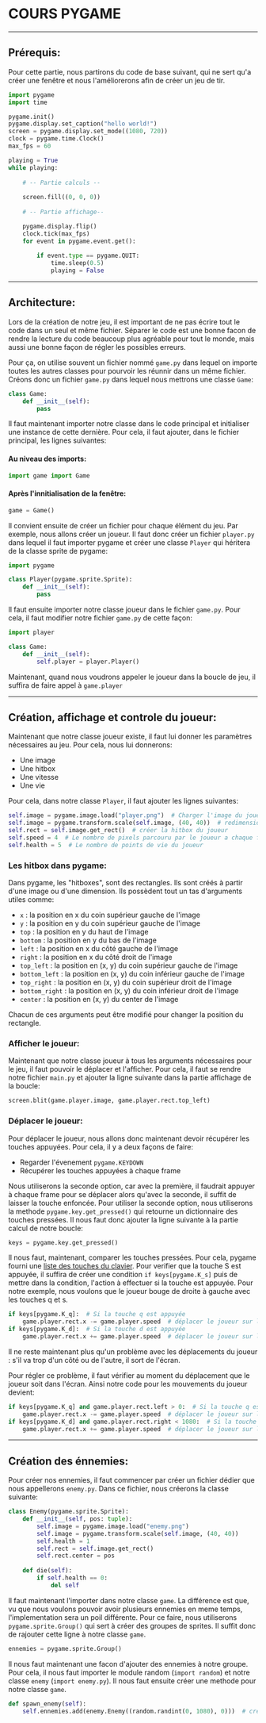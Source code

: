 # COURS PYGAME

---
## Prérequis: 
Pour cette partie, nous partirons du code de base suivant, qui ne sert qu'a créer une fenêtre et nous l'améliorerons afin de créer un jeu de tir.

```python
import pygame
import time

pygame.init()
pygame.display.set_caption("hello world!")
screen = pygame.display.set_mode((1080, 720))
clock = pygame.time.Clock()
max_fps = 60

playing = True
while playing:
    
    # -- Partie calculs --
    
    screen.fill((0, 0, 0))
    
    # -- Partie affichage--

    pygame.display.flip()
    clock.tick(max_fps)
    for event in pygame.event.get():
        
        if event.type == pygame.QUIT:
            time.sleep(0.5)
            playing = False
```
---
## Architecture:

Lors de la création de notre jeu, il est important de ne pas écrire tout le code dans un seul et même fichier.
Séparer le code est une bonne facon de rendre la lecture du code beaucoup plus agréable pour tout le monde, mais
aussi une bonne façon de régler les possibles erreurs.

Pour ça, on utilise souvent un fichier nommé ```game.py``` dans lequel on importe toutes les autres classes pour pourvoir les réunnir dans un même fichier.
Créons donc un fichier ```game.py``` dans lequel nous mettrons une classe ```Game```:

```python
class Game:
    def __init__(self):
        pass
```
Il faut maintenant importer notre classe dans le code principal et initialiser une instance de cette dernière.
Pour cela, il faut ajouter, dans le fichier principal, les lignes suivantes:

#### Au niveau des imports:
```python
import game import Game
```
#### Après l'innitialisation de la fenêtre:
```python
game = Game()
```

Il convient ensuite de créer un fichier pour chaque élément du jeu. Par exemple, nous allons créer un joueur.
Il faut donc créer un fichier ```player.py``` dans lequel il faut importer pygame et créer une classe ```Player``` qui héritera de la classe sprite de pygame:

```python
import pygame

class Player(pygame.sprite.Sprite):
    def __init__(self):
        pass
```

Il faut ensuite importer notre classe joueur dans le fichier ```game.py```. Pour cela, il faut modifier notre fichier ```game.py```
de cette façon:

```python
import player

class Game:
    def __init__(self):
        self.player = player.Player()
```

Maintenant, quand nous voudrons appeler le joueur dans la boucle de jeu, il suffira de faire appel à ```game.player```

---

## Création, affichage et controle du joueur:

Maintenant que notre classe joueur existe, il faut lui donner les paramètres nécessaires au jeu.
Pour cela, nous lui donnerons:
- Une image
- Une hitbox
- Une vitesse
- Une vie

Pour cela, dans notre classe ```Player```, il faut ajouter les lignes suivantes:

````python
self.image = pygame.image.load("player.png")  # Charger l'image du joueur
self.image = pygame.transform.scale(self.image, (40, 40))  # redimensionner l'image du joueur
self.rect = self.image.get_rect()  # créer la hitbox du joueur
self.speed = 4  # Le nombre de pixels parcouru par le joueur a chaque frame
self.health = 5  # Le nombre de points de vie du joueur
````

### Les hitbox dans pygame:

Dans pygame, les "hitboxes", sont des rectangles. Ils sont créés à partir d'une image ou d'une dimension.
Ils possèdent tout un tas d'arguments utiles comme:

- ````x```` : la position en x du coin supérieur gauche de l'image
- ````y```` : la position en y du coin supérieur gauche de l'image
- ````top```` : la position en y du haut de l'image
- ````bottom```` : la position en y du bas de l'image
- ````left```` : la position en x du côté gauche de l'image
- ````right```` : la position en x du côté droit de l'image
- ````top_left```` : la position en (x, y) du coin supérieur gauche de l'image
- ````bottom_left```` : la position en (x, y) du coin inférieur gauche de l'image
- ````top_right```` : la position en (x, y) du coin supérieur droit de l'image
- ````bottom_right```` : la position en (x, y) du coin inférieur droit de l'image
- ````center```` : la position en (x, y) du center de l'image

Chacun de ces arguments peut être modifié pour changer la position du rectangle.

### Afficher le joueur:

Maintenant que notre classe joueur à tous les arguments nécessaires pour le jeu, il faut pouvoir le déplacer
et l'afficher. Pour cela, il faut se rendre notre fichier ````main.py```` et ajouter la ligne suivante dans la partie affichage de la boucle:

````python
screen.blit(game.player.image, game.player.rect.top_left)
````

### Déplacer le joueur:
Pour déplacer le joueur, nous allons donc maintenant devoir récupérer les touches appuyées. Pour cela, il y a deux façons de faire:
- Regarder l'évenement ````pygame.KEYDOWN````
- Récupérer les touches appuyées à chaque frame

Nous utiliserons la seconde option, car avec la première, il faudrait appuyer à chaque frame pour se déplacer alors qu'avec la seconde, il suffit de laisser la touche enfoncée.
Pour utiliser la seconde option, nous utiliserons la methode ````pygame.key.get_pressed()```` qui retourne un dictionnaire des touches pressées.
Il nous faut donc ajouter la ligne suivante à la partie calcul de notre boucle:
````python
keys = pygame.key.get_pressed()
````
Il nous faut, maintenant, comparer les touches pressées. Pour cela, pygame fourni une [liste des touches du clavier](https://www.pygame.org/docs/ref/key.html).
Pour verifier que la touche S est appuyée, il suffira de créer une condition ````if keys[pygame.K_s]```` puis de mettre dans la condition, l'action à effectuer si la touche est appuyée.
Pour notre exemple, nous voulons que le joueur bouge de droite à gauche avec les touches q et s.

````python
if keys[pygame.K_q]:  # Si la touche q est appuyée
    game.player.rect.x -= game.player.speed  # déplacer le joueur sur la gauche
if keys[pygame.K_d]:  # Si la touche d est appuyée
    game.player.rect.x += game.player.speed  # déplacer le joueur sur la droite
````
Il ne reste maintenant plus qu'un problème avec les déplacements du joueur : s'il va trop d'un côté ou de l'autre, il sort de l'écran.

Pour régler ce problème, il faut vérifier au moment du déplacement que le joueur soit dans l'écran. Ainsi notre code pour les mouvements du joueur devient:

````python
if keys[pygame.K_q] and game.player.rect.left > 0:  # Si la touche q est appuyée
    game.player.rect.x -= game.player.speed  # déplacer le joueur sur la gauche
if keys[pygame.K_d] and game.player.rect.right < 1080:  # Si la touche d est appuyée (1080 est la taille de l'écran)
    game.player.rect.x += game.player.speed  # déplacer le joueur sur la droite
````

---

## Création des énnemies:

Pour créer nos ennemies, il faut commencer par créer un fichier dédier que nous appellerons ````enemy.py````. Dans ce fichier, nous créerons la classe suivante:
````python
class Enemy(pygame.sprite.Sprite):
    def __init__(self, pos: tuple):
        self.image = pygame.image.load("enemy.png")
        self.image = pygame.transform.scale(self.image, (40, 40))
        self.health = 1
        self.rect = self.image.get_rect()
        self.rect.center = pos
    
    def die(self):
        if self.health == 0:
            del self
````

Il faut maintenant l'importer dans notre classe ````game````. La différence est que,
vu que nous voulons pouvoir avoir plusieurs ennemies en meme temps, l'implementation
sera un poil différente. Pour ce faire, nous utiliserons ````pygame.sprite.Group()```` qui sert à créer des groupes de sprites.
Il suffit donc de rajouter cette ligne à notre classe ````game````.

````python
ennemies = pygame.sprite.Group()
````

Il nous faut maintenant une facon d'ajouter des ennemies à notre groupe.
Pour cela, il nous faut importer le module random (````import random````) et notre classe ````enemy```` (```import enemy.py```).
Il nous faut ensuite créer une methode pour notre classe ````game````.

````python
def spawn_enemy(self):
    self.ennemies.add(enemy.Enemy((random.randint(0, 1080), 0)))  # créer un ennemi a une position aléatoire en x.
````